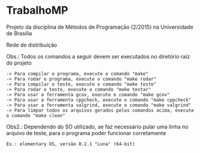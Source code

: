 # TrabalhoMP
Projeto da disciplina de Métodos de Programação (2/2015) na Universidade de Brasília 

Rede de distribuição

Obs.: Todos os comandos a seguir devem ser executados no diretório raiz do projeto

	-> Para compilar o programa, execute o comando "make"
	-> Para rodar o programa, execute o comando "make rodar"
	-> Para compilar o teste, execute o comando "make teste"
	-> Para rodar o teste, execute o comando "make testar"
	-> Para usar a ferramenta gcov, execute o comando "make gcov"
	-> Para usar a ferramenta cppcheck, execute o comando "make cppcheck"
	-> Para usar a ferramenta valgrind, execute o comando "make valgrind"
	-> Para limpar todos os arquivos gerados pelos comandos acima, execute o comando "make clean"

Obs2.: Dependendo do SO utilizado, se faz necessário pular uma linha no arquivo de teste, para o programa poder funcionar corretamente
	
	Ex.: elementary OS, versão 0.2.1 "Luna" (64-bit)
